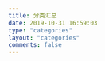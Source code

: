 ```yaml
---
title: 分类汇总
date: 2019-10-31 16:59:03
type: "categories"
layout: "categories"
comments: false
---
```

